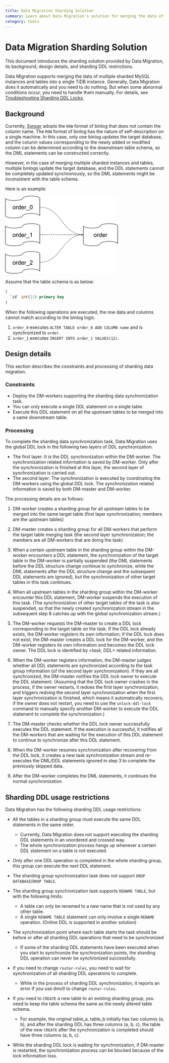 ```yaml
---
title: Data Migration Sharding Solution
summary: Learn about Data Migration's solution for merging the data of sharded MySQL instances and tables into a single TiDB instance.
category: tools
---
```


# Data Migration Sharding Solution

This document introduces the sharding solution provided by Data Migration, its background, design details, and sharding DDL restrictions.

Data Migration supports merging the data of multiple sharded MySQL instances and tables into a single TiDB instance. Generally, Data Migration does it automatically and you need to do nothing. But when some abnormal conditions occur, you need to handle them manually. For details, see [Troubleshooting Sharding DDL Locks](/tools/dm/troubleshooting-sharding-ddl-locks.md).

## Background

Currently, [Syncer](/tools/syncer.md) adopts the `ROW` format of binlog that does not contain the column name. The `ROW` format of binlog has the nature of self-description on a single machine. In this case, only one binlog updates the target database, and the column values corresponding to the newly added or modified column can be determined according to the downstream table schema, so the DML statements can be constructed correctly.

However, in the case of merging multiple sharded instances and tables, multiple binlogs update the target database, and the DDL statements cannot be completely updated synchronously, so the DML statements might be inconsistent with the table schema.

Here is an example:

![img](/media/shard-merge.png)

Assume that the table schema is as below:

```sql
(
  `id` int(11) primary key
)
```

When the following operations are executed, the row data and columns cannot match according to the binlog logic.

1. `order_0` executes `ALTER TABLE order_0 ADD COLUMN name` and is synchronized to `order`.
2. `order_1` executes `INSERT INTO order_1 VALUES(12)`.

## Design details

This section describes the constraints and processing of sharding data migration.

### Constraints

- Deploy the DM-workers supporting the sharding data synchronization task.
- You can only execute a single DDL statement on a single table.
- Execute this DDL statement on all the upstream tables to be merged into a same downstream table.

### Processing

To complete the sharding data synchronization task, Data Migration uses the global DDL lock in the following two layers of DDL synchronization:

- The first layer: It is the DDL synchronization within the DM-worker. The synchronization related information is saved by DM-worker. Only after the synchronization is finished at this layer, the second layer of synchronization is carried out.
- The second layer: The synchronization is executed by coordinating the DM-workers using the global DDL lock. The synchronization related information is saved by both DM-master and DM-worker.

The processing details are as follows:

1. DM-worker creates a sharding group for all upstream tables to be merged into the same target table (first layer synchronization; members are the upstream tables)

2. DM-master creates a sharding group for all DM-workers that perform the target table merging task (the second layer synchronization; the members are all DM-workers that are doing the task)

3. When a certain upstream table in the sharding group within the DM-worker encounters a DDL statement, the synchronization of the target table in the DM-worker is partially suspended (the DML statements before the DDL structure change continue to synchronize, while the DML statements after the DDL structure change and the subsequent DDL statements are ignored), but the synchronization of other target tables in this task continues.

4. When all upstream tables in the sharding group within the DM-worker encounter this DDL statement, DM-worker suspends the execution of this task. (The synchronization of other target tables of the task is also suspended, so that the newly created synchronization stream in the subsequent step 8 catches up with the global synchronization stream.)

5. The DM-worker requests the DM-master to create a DDL lock corresponding to the target table on the task. If the DDL lock already exists, the DM-worker registers its own information; if the DDL lock does not exist, the DM-master creates a DDL lock for the DM-worker, and the DM-worker registers its own information and becomes the DDL lock owner. The DDL lock is identified by _<task, DDL>_ related information.

6. When the DM-worker registers information, the DM-master judges whether all DDL statements are synchronized according to the task group information (of the second layer synchronization). If they are all synchronized, the DM-master notifies the DDL lock owner to execute the DDL statement. (Assuming that the DDL lock owner crashes in the process, if the owner restarts, it redoes the first layer synchronization, and triggers redoing the second layer synchronization when the first layer synchronization is finished, which means it automatically recovers; if the owner does not restart, you need to use the `unlock-ddl-lock` command to manually specify another DM-worker to execute the DDL statement to complete the synchronization.)

7. The DM-master checks whether the DDL lock owner successfully executes the DDL statement. If the execution is successful, it notifies all the DM-workers that are waiting for the execution of this DDL statement to continue to synchronize after this DDL statement.

8. When the DM-worker resumes synchronization after recovering from the DDL lock, it creates a new task synchronization stream and re-executes the DML/DDL statements ignored in step 3 to complete the previously skipped data.

9. After the DM-worker completes the DML statements, it continues the normal synchronization.

## Sharding DDL usage restrictions

Data Migration has the following sharding DDL usage restrictions:

- All the tables in a sharding group must execute the same DDL statements in the same order.

   - Currently, Data Migration does not support executing the sharding DDL statements in an unordered and crossed way.
   - The whole synchronization process hangs up whenever a certain DDL statement on a table is not executed.

- Only after one DDL operation is completed in the whole sharding group, this group can execute the next DDL statement.

- The sharding group synchronization task does not support `DROP DATABASE`/`DROP TABLE`.

- The sharding group synchronization task supports `RENAME TABLE`, but with the following limits:

   - A table can only be renamed to a new name that is not used by any other table.
   - A single `RENAME TABLE` statement can only involve a single `RENAME` operation. (Online DDL is supported in another solution)

- The synchronization point where each table starts the task should be before or after all sharding DDL operations that need to be synchronized
    
    - If some of the sharding DDL statements have been executed when you start to synchronize the synchronization points, the sharding DDL operation can never be synchronized successfully.

- If you need to change `router-rules`, you need to wait for synchronization of all sharding DDL operations to complete.

    - While in the process of sharding DDL synchronization, it reports an error if you use dmctl to change `router-rules`.

- If you need to `CREATE` a new table to an existing sharding group, you need to keep the table schema the same as the newly altered table schema.

    - For example, the original table_a, table_b initially has two columns (a, b), and after the sharding DDL has three columns (a, b, c), the table of the new `CREATE` after the synchronization is completed should have three columns (a, b, c).

- While the sharding DDL lock is waiting for synchronization, if DM-master is restarted, the synchronization process can be blocked because of the lock information loss.